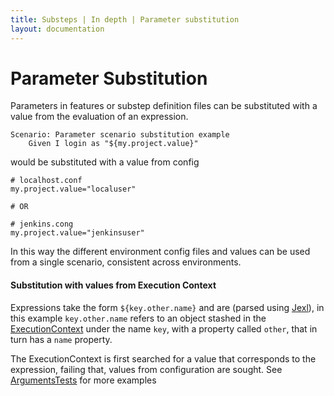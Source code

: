 ```yaml
---
title: Substeps | In depth | Parameter substitution
layout: documentation
---
```


Parameter Substitution
======================

Parameters in features or substep definition files can be substituted with a value from the evaluation of an expression.

```
Scenario: Parameter scenario substitution example
    Given I login as "${my.project.value}"
```

would be substituted with a value from config 

```
# localhost.conf
my.project.value="localuser"

# OR

# jenkins.cong
my.project.value="jenkinsuser"
```
 
In this way the different environment config files and values can be used from a single scenario, consistent across environments.

#### Substitution with values from Execution Context

Expressions take the form `${key.other.name}` and are (parsed using [Jexl](http://commons.apache.org/proper/commons-jexl/)), in this example `key.other.name` refers to an object stashed in the [ExecutionContext](../customisation#execution-context) under the name `key`, with a property called `other`, that in turn has a `name` property.

The ExecutionContext is first searched for a value that corresponds to the expression, failing that, values from configuration are sought.  See [ArgumentsTests](https://github.com/Substeps/substeps-framework/blob/master/core/src/test/scala/com/technophobia/substeps/model/ArgumentsTest.scala) for more examples

